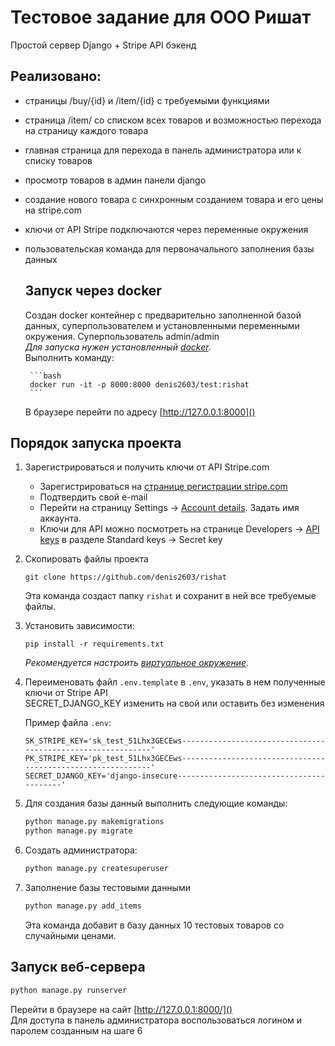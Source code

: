 Тестовое задание для ООО Ришат
==============================
Простой сервер Django + Stripe API бэкенд

Реализовано:
-----------
 - страницы /buy/{id} и /item/{id} с требуемыми функциями
 - страница /item/ со списком всех товаров и возможностью перехода на страницу каждого товара
 - главная страница для перехода в панель администратора или к списку товаров
 - просмотр товаров в админ панели django
 - создание нового товара с синхронным созданием товара и его цены на stripe.com
 - ключи от API Stripe подключаются через переменные окружения
 - пользовательская команда для первоначального заполнения базы данных
 
    Запуск через docker
    -------------------
    Создан docker контейнер с предварительно заполненной базой данных, суперпользователем и 
    установленными переменными окружения. Суперпользователь admin/admin  
    *Для запуска нужен установленный [docker](https://www.docker.com/).*  
    Выполнить команду:  
    
        ```bash
        docker run -it -p 8000:8000 denis2603/test:rishat
        ```  
    
    В браузере перейти по адресу [http://127.0.0.1:8000]()


Порядок запуска проекта
-----------------------

1.  Зарегистрироваться и получить ключи от API Stripe.com
     - Зарегистрироваться на [странице регистрации stripe.com](https://dashboard.stripe.com/register)
     - Подтвердить свой e-mail
     - Перейти на страницу Settings -> [Account details](https://dashboard.stripe.com/settings/account). Задать имя аккаунта.
     - Ключи для API можно посмотреть на странице Developers -> [API keys](https://dashboard.stripe.com/test/apikeys) в разделе Standard keys -> Secret key


2. Скопировать файлы проекта
    ```commandline
    git clone https://github.com/denis2603/rishat
    ```
    Эта команда создаст папку `rishat`  и сохранит в ней все требуемые файлы.
   

3. Установить зависимости:
    ```commandline
    pip install -r requirements.txt
    ```
    *Рекомендуется настроить [виртуальное окружение](https://docs.python.org/3/library/venv.html).*


4. Переименовать файл `.env.template` в `.env`, указать в нем полученные ключи от Stripe API  
SECRET_DJANGO_KEY изменить на свой или оставить без изменения

    Пример файла `.env`:
    ```dotenv
    SK_STRIPE_KEY='sk_test_51Lhx3GECEws------------------------------------------------------------'
    PK_STRIPE_KEY='pk_test_51Lhx3GECEws------------------------------------------------------------'
    SECRET_DJANGO_KEY='django-insecure-----------------------------------------'
    ```

5. Для создания базы данный выполнить следующие команды:

    ```bash
    python manage.py makemigrations
    python manage.py migrate
    ```

6. Создать администратора:

    ```bash
    python manage.py createsuperuser
    ```

7. Заполнение базы тестовыми данными
    ```bash
    python manage.py add_items
    ```
    Эта команда добавит в базу данных 10 тестовых товаров со случайными ценами.    

Запуск веб-сервера
------------------

```bash
python manage.py runserver
```

Перейти в браузере на сайт [http://127.0.0.1:8000/]()  
Для доступа в панель администратора воспользоваться логином и паролем созданным на шаге 6